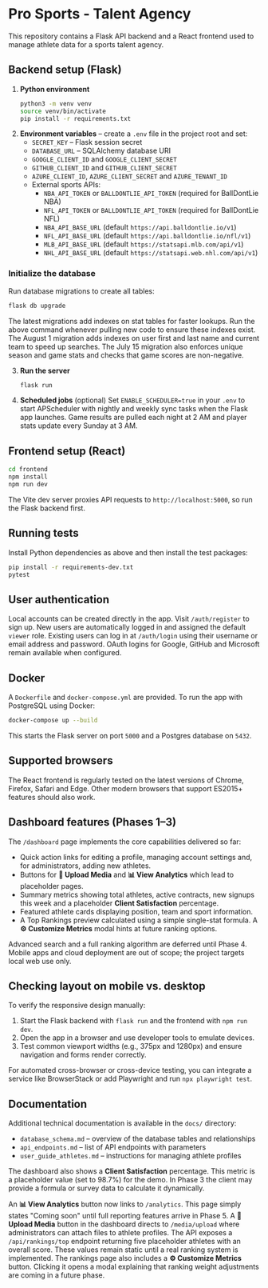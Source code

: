 # Pro Sports - Talent Agency

This repository contains a Flask API backend and a React frontend used to manage athlete data for a sports talent agency.

## Backend setup (Flask)

1. **Python environment**
   ```bash
   python3 -m venv venv
   source venv/bin/activate
   pip install -r requirements.txt
   ```
2. **Environment variables** – create a `.env` file in the project root and set:
   - `SECRET_KEY` – Flask session secret
   - `DATABASE_URL` – SQLAlchemy database URI
   - `GOOGLE_CLIENT_ID` and `GOOGLE_CLIENT_SECRET`
   - `GITHUB_CLIENT_ID` and `GITHUB_CLIENT_SECRET`
   - `AZURE_CLIENT_ID`, `AZURE_CLIENT_SECRET` and `AZURE_TENANT_ID`
   - External sports APIs:
     - `NBA_API_TOKEN` or `BALLDONTLIE_API_TOKEN` (required for BallDontLie NBA)
     - `NFL_API_TOKEN` or `BALLDONTLIE_API_TOKEN` (required for BallDontLie NFL)
     - `NBA_API_BASE_URL` (default `https://api.balldontlie.io/v1`)
     - `NFL_API_BASE_URL` (default `https://api.balldontlie.io/nfl/v1`)
     - `MLB_API_BASE_URL` (default `https://statsapi.mlb.com/api/v1`)
     - `NHL_API_BASE_URL` (default `https://statsapi.web.nhl.com/api/v1`)
### Initialize the database
Run database migrations to create all tables:

```bash
flask db upgrade
```

The latest migrations add indexes on stat tables for faster lookups. Run the
above command whenever pulling new code to ensure these indexes exist.
The August 1 migration adds indexes on user first and last name and current team to speed up searches.
The July 15 migration also enforces unique season and game stats and
checks that game scores are non-negative.

3. **Run the server**
   ```bash
   flask run
   ```

4. **Scheduled jobs** (optional)
   Set `ENABLE_SCHEDULER=true` in your `.env` to start APScheduler with nightly
   and weekly sync tasks when the Flask app launches. Game results are pulled
   each night at 2 AM and player stats update every Sunday at 3 AM.

## Frontend setup (React)

```bash
cd frontend
npm install
npm run dev
```
The Vite dev server proxies API requests to `http://localhost:5000`, so run the Flask backend first.

## Running tests

Install Python dependencies as above and then install the test packages:
```bash
pip install -r requirements-dev.txt
pytest
```

## User authentication

Local accounts can be created directly in the app. Visit `/auth/register` to
sign up. New users are automatically logged in and assigned the default `viewer`
role. Existing users can log in at `/auth/login` using their username or email
address and password. OAuth logins for Google, GitHub and Microsoft remain
available when configured.

## Docker

A `Dockerfile` and `docker-compose.yml` are provided. To run the app with PostgreSQL using Docker:
```bash
docker-compose up --build
```
This starts the Flask server on port `5000` and a Postgres database on `5432`.


## Supported browsers

The React frontend is regularly tested on the latest versions of Chrome, Firefox, Safari and Edge. Other modern browsers that support ES2015+ features should also work.

## Dashboard features (Phases 1–3)

The `/dashboard` page implements the core capabilities delivered so far:

- Quick action links for editing a profile, managing account settings and, for administrators, adding new athletes.
- Buttons for **📁 Upload Media** and **📊 View Analytics** which lead to placeholder pages.
- Summary metrics showing total athletes, active contracts, new signups this week and a placeholder **Client Satisfaction** percentage.
- Featured athlete cards displaying position, team and sport information.
- A Top Rankings preview calculated using a simple single-stat formula. A **⚙️ Customize Metrics** modal hints at future ranking options.

Advanced search and a full ranking algorithm are deferred until Phase 4. Mobile apps and cloud deployment are out of scope; the project targets local web use only.

## Checking layout on mobile vs. desktop

To verify the responsive design manually:
1. Start the Flask backend with `flask run` and the frontend with `npm run dev`.
2. Open the app in a browser and use developer tools to emulate devices.
3. Test common viewport widths (e.g., 375px and 1280px) and ensure navigation and forms render correctly.

For automated cross-browser or cross-device testing, you can integrate a service like BrowserStack or add Playwright and run `npx playwright test`.

## Documentation

Additional technical documentation is available in the `docs/` directory:

- `database_schema.md` – overview of the database tables and relationships
- `api_endpoints.md` – list of API endpoints with parameters
- `user_guide_athletes.md` – instructions for managing athlete profiles

The dashboard also shows a **Client Satisfaction** percentage. This metric is a
placeholder value (set to 98.7%) for the demo. In Phase 3 the client may provide
a formula or survey data to calculate it dynamically.

An **📊 View Analytics** button now links to `/analytics`. This page simply states "Coming soon" until full reporting features arrive in Phase 5.
A **📁 Upload Media** button in the dashboard directs to `/media/upload` where administrators can attach files to athlete profiles.
The API exposes a `/api/rankings/top` endpoint returning five placeholder athletes with an overall score. These values remain static until a real ranking system is implemented.
The rankings page also includes a **⚙️ Customize Metrics** button. Clicking it opens a modal explaining that ranking weight adjustments are coming in a future phase.
